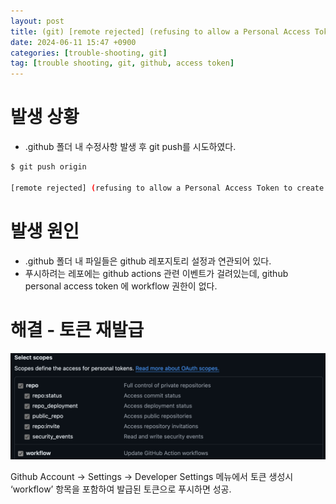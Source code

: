 ```yaml
---
layout: post
title: (git) [remote rejected] (refusing to allow a Personal Access Token to create or update workflow .github/workflows/pages-deploy.yml without workflow scope)
date: 2024-06-11 15:47 +0900
categories: [trouble-shooting, git]
tag: [trouble shooting, git, github, access token]
---
```


# 발생 상황

- .github 폴더 내 수정사항 발생 후 git push를 시도하였다.

```bash
$ git push origin

[remote rejected] (refusing to allow a Personal Access Token to create or update workflow .github/workflows/pages-deploy.yml without workflow scope)
```

# 발생 원인

- .github 폴더 내 파일들은 github 레포지토리 설정과 연관되어 있다.
- 푸시하려는 레포에는 github actions 관련 이벤트가 걸려있는데, github personal access token 에 workflow 권한이 없다.

# 해결 - 토큰 재발급

![](/assets/img/2024-06-11/2024-06-11-ts-git-1-remote-rejected-token.png)

Github Account → Settings → Developer Settings 메뉴에서 토큰 생성시 ‘workflow’ 항목을 포함하여 발급된 토큰으로 푸시하면 성공.
